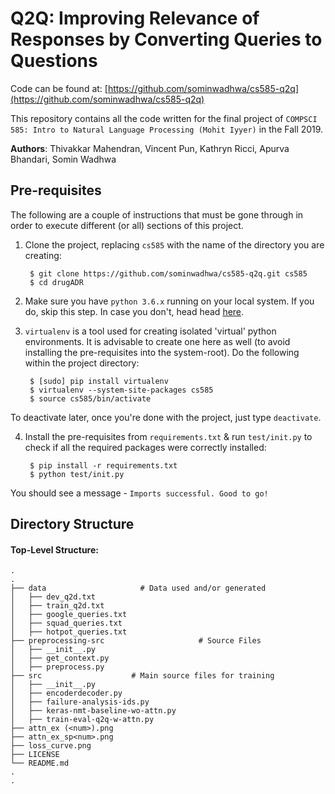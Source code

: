 # Q2Q: Improving Relevance of Responses by Converting Queries to Questions

Code can be found at: [https://github.com/sominwadhwa/cs585-q2q](https://github.com/sominwadhwa/cs585-q2q)

This repository contains all the code written for the final project of `COMPSCI 585: Intro to Natural Language Processing (Mohit Iyyer)` in the Fall 2019.

**Authors**: Thivakkar Mahendran, Vincent Pun, Kathryn Ricci, Apurva Bhandari, Somin Wadhwa

## Pre-requisites

The following are a couple of instructions that must be gone through in order to execute different (or all) sections of this project.

1. Clone the project, replacing ``cs585`` with the name of the directory you are creating:

        $ git clone https://github.com/sominwadhwa/cs585-q2q.git cs585
        $ cd drugADR

2. Make sure you have ``python 3.6.x`` running on your local system. If you do, skip this step. In case you don't, head
head [here](https://www.python.org/downloads/).

3. ``virtualenv`` is a tool used for creating isolated 'virtual' python environments. It is advisable to create one here as well (to avoid installing the pre-requisites into the system-root). Do the following within the project directory:

        $ [sudo] pip install virtualenv
        $ virtualenv --system-site-packages cs585
        $ source cs585/bin/activate

To deactivate later, once you're done with the project, just type ``deactivate``.

4. Install the pre-requisites from ``requirements.txt`` & run ``test/init.py`` to check if all the required packages were correctly installed:

        $ pip install -r requirements.txt
        $ python test/init.py

You should see a message - ``Imports successful. Good to go!``

## Directory Structure

#### Top-Level Structure:

    .
    .
    ├── data                     # Data used and/or generated
    │   ├── dev_q2d.txt
    │   ├── train_q2d.txt
    │   ├── google_queries.txt
    │   ├── squad_queries.txt
    │   ├── hotpot_queries.txt
    ├── preprocessing-src                     # Source Files
    │   ├── __init__.py
    │   ├── get_context.py
    │   ├── preprocess.py
    ├── src                    # Main source files for training
    │   ├── __init__.py
    │   ├── encoderdecoder.py
    │   ├── failure-analysis-ids.py
    │   ├── keras-nmt-baseline-wo-attn.py
    │   ├── train-eval-q2q-w-attn.py     
    ├── attn_ex (<num>).png 
    ├── attn_ex_sp<num>.png
    ├── loss_curve.png                  
    ├── LICENSE
    └── README.md
    .
    .



